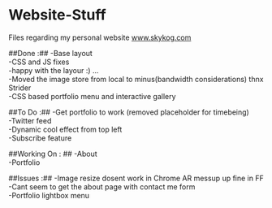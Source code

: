 Website-Stuff
=============

Files regarding my personal website www.skykog.com

##Done :##
-Base layout <br>
-CSS and JS fixes <br> 
-happy with the layour :) ...<br>
-Moved the image store from local to minus(bandwidth considerations) thnx Strider<br>
-CSS based portfolio menu and interactive gallery<br>


##To Do :##
-Get portfolio to work (removed placeholder for timebeing)<br>
-Twitter feed <br>
-Dynamic cool effect from top left<br>
-Subscribe feature


##Working On : ##
-About<br>
-Portfolio<br>


##Issues :##
-Image resize dosent work in Chrome AR messup up fine in FF <br>
-Cant seem to get the about page with contact me form<br>
-Portfolio lightbox menu<br>

